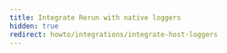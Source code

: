 ```yaml
---
title: Integrate Rerun with native loggers
hidden: true
redirect: howto/integrations/integrate-host-loggers
---
```

